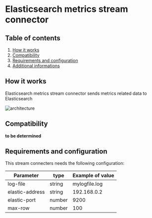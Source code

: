 # Elasticsearch metrics stream connector

## Table of contents
1. [How it works](#how-it-works)
2. [Compatibility](#compatibility)
3. [Requirements and configuration](#requirements-and-configuration)
4. [Additional informations](#dditional-informations)

## How it works <a name="how-it-works"></a>
Elasticsearch metrics stream connector sends metrics related data to Elasticsearch

![architecture](img/sc-elasticsearch-metrics-architecture.png)

## Compatibility <a name="compatibility"></a>

**to be determined**

## Requirements and configuration <a name="requirement-and-configuration"></a>
This stream connecters needs the following configuration:

| Parameter | type | Example of value |
| --------- | ---- | ---------------- |
| log-file | string | mylogfile.log |
| elastic-address | string | 192.168.0.2 |
| elastic-port | number | 9200 |
| max-row | number | 100 |
